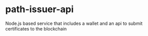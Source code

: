 # path-issuer-api

Node.js based service that includes a wallet and an api to submit certificates to the blockchain
